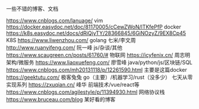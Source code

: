 一些不错的博客、文档

https://www.cnblogs.com/lanuage/      vim
https://docker.easydoc.net/doc/81170005/cCewZWoN/lTKfePfP     docker
https://k8s.easydoc.net/docs/dRiQjyTY/28366845/6GiNOzyZ/9EX8Cp45    K8S
https://www.liwenzhou.com/    golang    七米/李文周
http://www.ruanyifeng.com/    阮一峰     js/杂谈/其他
https://www.scaugreen.cn/posts/61760/#    物联网
https://icyfenix.cn/    周志明   架构/微服务
https://www.liaoxuefeng.com/    廖雪峰   java/python/js/区块链/SQL
https://www.cnblogs.com/mh20131118/p/12261590.html    主要是这篇docker
https://geektutu.com/   极客兔兔    go（主要）/机器学习/rust（没多少）   七天从零实现系列
https://zxuqian.cn/   峰华    前端技术/vue/react等
https://www.cnblogs.com/agilestyle/p/11394930.html    网络协议栈
https://www.bruceau.com/blog    某好看的博客



